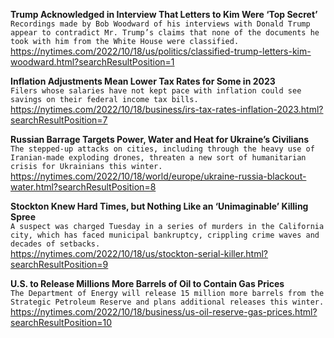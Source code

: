 **Trump Acknowledged in Interview That Letters to Kim Were ‘Top Secret’**\
`Recordings made by Bob Woodward of his interviews with Donald Trump appear to contradict Mr. Trump’s claims that none of the documents he took with him from the White House were classified.`\
https://nytimes.com/2022/10/18/us/politics/classified-trump-letters-kim-woodward.html?searchResultPosition=1

**Inflation Adjustments Mean Lower Tax Rates for Some in 2023**\
`Filers whose salaries have not kept pace with inflation could see savings on their federal income tax bills.`\
https://nytimes.com/2022/10/18/business/irs-tax-rates-inflation-2023.html?searchResultPosition=7

**Russian Barrage Targets Power, Water and Heat for Ukraine’s Civilians**\
`The stepped-up attacks on cities, including through the heavy use of Iranian-made exploding drones, threaten a new sort of humanitarian crisis for Ukrainians this winter.`\
https://nytimes.com/2022/10/18/world/europe/ukraine-russia-blackout-water.html?searchResultPosition=8

**Stockton Knew Hard Times, but Nothing Like an ‘Unimaginable’ Killing Spree**\
`A suspect was charged Tuesday in a series of murders in the California city, which has faced municipal bankruptcy, crippling crime waves and decades of setbacks.`\
https://nytimes.com/2022/10/18/us/stockton-serial-killer.html?searchResultPosition=9

**U.S. to Release Millions More Barrels of Oil to Contain Gas Prices**\
`The Department of Energy will release 15 million more barrels from the Strategic Petroleum Reserve and plans additional releases this winter.`\
https://nytimes.com/2022/10/18/business/us-oil-reserve-gas-prices.html?searchResultPosition=10

